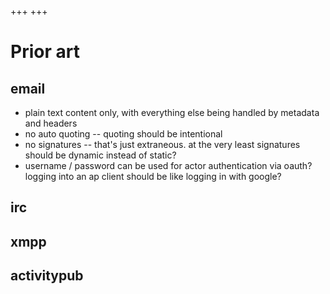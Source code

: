 +++
+++

# Prior art

## email
- plain text content only, with everything else being handled by metadata and headers
- no auto quoting -- quoting should be intentional
- no signatures -- that's just extraneous. at the very least signatures should be dynamic instead of static?
- username / password can be used for actor authentication via oauth? logging into an ap client should be like logging in with google?

## irc

## xmpp

## activitypub